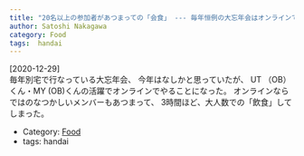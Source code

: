 ```yaml
---
title: "20名以上の参加者があつまっての「会食」 --- 毎年恒例の大忘年会はオンラインで大盛会でした"
author: Satoshi Nakagawa
category: Food
tags:  handai
---
```


[2020-12-29]  
 毎年別宅で行なっている大忘年会、
今年はなしかと思っていたが、
UT （OB）くん・MY (OB)くんの活躍でオンラインでやることになった。
オンラインならではのなつかしいメンバーもあつまって、
3時間ほど、大人数での「飲食」してしまった。

- Category: [Food](categories.html#Food)
- tags:  handai
